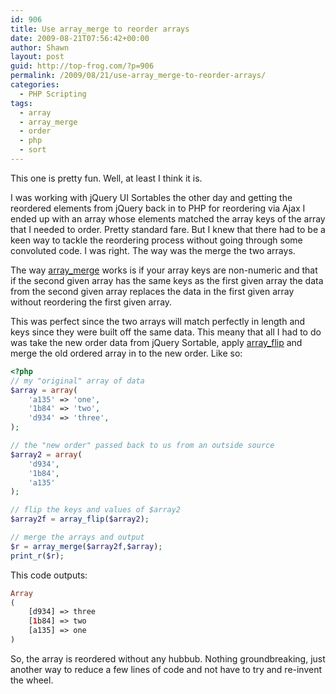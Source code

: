 ```yaml
---
id: 906
title: Use array_merge to reorder arrays
date: 2009-08-21T07:56:42+00:00
author: Shawn
layout: post
guid: http://top-frog.com/?p=906
permalink: /2009/08/21/use-array_merge-to-reorder-arrays/
categories:
  - PHP Scripting
tags:
  - array
  - array_merge
  - order
  - php
  - sort
---
```

This one is pretty fun. Well, at least I think it is. 

I was working with jQuery UI Sortables the other day and getting the reordered elements from jQuery back in to PHP for reordering via Ajax I ended up with an array whose elements matched the array keys of the array that I needed to order. Pretty standard fare. But I knew that there had to be a keen way to tackle the reordering process without going through some convoluted code. I was right. The way was the merge the two arrays.

<!--more-->

The way [array_merge](http://php.net/array_merge) works is if your array keys are non-numeric and that if the second given array has the same keys as the first given array the data from the second given array replaces the data in the first given array without reordering the first given array. 

This was perfect since the two arrays will match perfectly in length and keys since they were built off the same data. This meany that all I had to do was take the new order data from jQuery Sortable, apply [array_flip](http://php.net/array_flip) and merge the old ordered array in to the new order. Like so:

``` php
<?php
// my "original" array of data
$array = array(
	'a135' => 'one',
	'1b84' => 'two',
	'd934' => 'three',
);

// the "new order" passed back to us from an outside source
$array2 = array(
	'd934',
	'1b84',
	'a135'
);

// flip the keys and values of $array2
$array2f = array_flip($array2);

// merge the arrays and output
$r = array_merge($array2f,$array);
print_r($r);
```

This code outputs:

``` php
Array
(
    [d934] => three
    [1b84] => two
    [a135] => one
)
```

So, the array is reordered without any hubbub. Nothing groundbreaking, just another way to reduce a few lines of code and not have to try and re-invent the wheel.